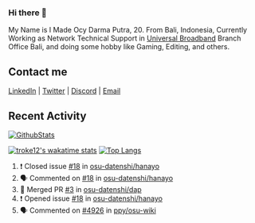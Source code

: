 ### Hi there 👋

My Name is I Made Ocy Darma Putra, 20. From Bali, Indonesia, Currently Working as Network Technical Support in [Universal Broadband](https://universal.net.id) Branch Office Bali, and doing some hobby like Gaming, Editing, and others.

## Contact me

[LinkedIn](https://linkedin.com/in/troke) | [Twitter](https://twitter.com/darma_ochi) | [Discord](https://link.troke.id/discord) | <a href="mailto:ochi@troke.id">Email</a> 

## Recent Activity

[![GithubStats](https://github-readme-stats.vercel.app/api?username=troke12&show_icons=true)](https://github.com/troke12)

[![troke12's wakatime stats](https://github-readme-stats.vercel.app/api/wakatime?username=troke12&layout=compact)](https://github.com/anuraghazra/github-readme-stats) [![Top Langs](https://github-readme-stats.vercel.app/api/top-langs/?username=troke12&layout=compact)](https://github.com/anuraghazra/github-readme-stats)

<!--START_SECTION:activity-->
1. ❗️ Closed issue [#18](https://github.com/osu-datenshi/hanayo/issues/18) in [osu-datenshi/hanayo](https://github.com/osu-datenshi/hanayo)
2. 🗣 Commented on [#18](https://github.com/osu-datenshi/hanayo/issues/18) in [osu-datenshi/hanayo](https://github.com/osu-datenshi/hanayo)
3. 🎉 Merged PR [#3](https://github.com/osu-datenshi/dap/pull/3) in [osu-datenshi/dap](https://github.com/osu-datenshi/dap)
4. ❗️ Opened issue [#18](https://github.com/osu-datenshi/hanayo/issues/18) in [osu-datenshi/hanayo](https://github.com/osu-datenshi/hanayo)
5. 🗣 Commented on [#4926](https://github.com/ppy/osu-wiki/issues/4926) in [ppy/osu-wiki](https://github.com/ppy/osu-wiki)
<!--END_SECTION:activity-->

